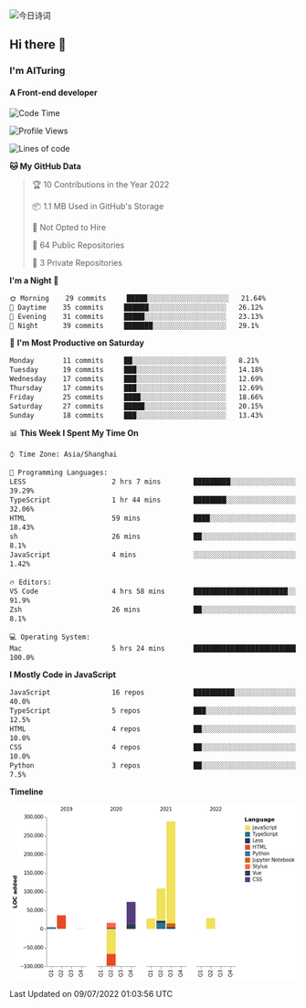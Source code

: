 <img alt="今日诗词" src="https://v2.jinrishici.com/one.svg?font-size=30&spacing=2&color=skyblue" style="max-width:100%; display: block; margin: 0 auto;">

## Hi there 👋
### I'm AITuring
#### A Front-end developer

<!-- <img src="./dhx.gif" width="400px"/> -->

<!--START_SECTION:waka-->
![Code Time](http://img.shields.io/badge/Code%20Time-3%2C571%20hrs%2041%20mins-blue)

![Profile Views](http://img.shields.io/badge/Profile%20Views-0-blue)

![Lines of code](https://img.shields.io/badge/From%20Hello%20World%20I%27ve%20Written-486%20Thousand%20lines%20of%20code-blue)

**🐱 My GitHub Data** 

> 🏆 10 Contributions in the Year 2022
 > 
> 📦 1.1 MB Used in GitHub's Storage 
 > 
> 🚫 Not Opted to Hire
 > 
> 📜 64 Public Repositories 
 > 
> 🔑 3 Private Repositories  
 > 
**I'm a Night 🦉** 

```text
🌞 Morning    29 commits     █████░░░░░░░░░░░░░░░░░░░░   21.64% 
🌆 Daytime    35 commits     ██████░░░░░░░░░░░░░░░░░░░   26.12% 
🌃 Evening    31 commits     █████░░░░░░░░░░░░░░░░░░░░   23.13% 
🌙 Night      39 commits     ███████░░░░░░░░░░░░░░░░░░   29.1%

```
📅 **I'm Most Productive on Saturday** 

```text
Monday       11 commits     ██░░░░░░░░░░░░░░░░░░░░░░░   8.21% 
Tuesday      19 commits     ███░░░░░░░░░░░░░░░░░░░░░░   14.18% 
Wednesday    17 commits     ███░░░░░░░░░░░░░░░░░░░░░░   12.69% 
Thursday     17 commits     ███░░░░░░░░░░░░░░░░░░░░░░   12.69% 
Friday       25 commits     ████░░░░░░░░░░░░░░░░░░░░░   18.66% 
Saturday     27 commits     █████░░░░░░░░░░░░░░░░░░░░   20.15% 
Sunday       18 commits     ███░░░░░░░░░░░░░░░░░░░░░░   13.43%

```


📊 **This Week I Spent My Time On** 

```text
⌚︎ Time Zone: Asia/Shanghai

💬 Programming Languages: 
LESS                     2 hrs 7 mins        █████████░░░░░░░░░░░░░░░░   39.29% 
TypeScript               1 hr 44 mins        ████████░░░░░░░░░░░░░░░░░   32.06% 
HTML                     59 mins             ████░░░░░░░░░░░░░░░░░░░░░   18.43% 
sh                       26 mins             ██░░░░░░░░░░░░░░░░░░░░░░░   8.1% 
JavaScript               4 mins              ░░░░░░░░░░░░░░░░░░░░░░░░░   1.42%

🔥 Editors: 
VS Code                  4 hrs 58 mins       ███████████████████████░░   91.9% 
Zsh                      26 mins             ██░░░░░░░░░░░░░░░░░░░░░░░   8.1%

💻 Operating System: 
Mac                      5 hrs 24 mins       █████████████████████████   100.0%

```

**I Mostly Code in JavaScript** 

```text
JavaScript               16 repos            ██████████░░░░░░░░░░░░░░░   40.0% 
TypeScript               5 repos             ███░░░░░░░░░░░░░░░░░░░░░░   12.5% 
HTML                     4 repos             ██░░░░░░░░░░░░░░░░░░░░░░░   10.0% 
CSS                      4 repos             ██░░░░░░░░░░░░░░░░░░░░░░░   10.0% 
Python                   3 repos             ██░░░░░░░░░░░░░░░░░░░░░░░   7.5%

```


**Timeline**

![Chart not found](https://raw.githubusercontent.com/AITuring/AITuring/main/charts/bar_graph.png) 


 Last Updated on 09/07/2022 01:03:56 UTC
<!--END_SECTION:waka-->


